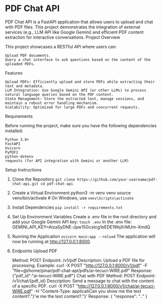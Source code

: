 # PDF Chat API

PDF Chat API is a FastAPI application that allows users to upload and chat with PDF files. This project demonstrates the integration of external services (e.g., LLM API like Google Gemini) and efficient PDF content extraction for interactive conversations.
Project Overview

This project showcases a RESTful API where users can:

    Upload PDF documents.
    Query a chat interface to ask questions based on the content of the uploaded PDFs.

Features

    Upload PDFs: Efficiently upload and store PDFs while extracting their text and metadata.
    LLM Integration: Use Google Gemini API (or other LLMs) to process natural language queries based on the PDF content.
    State Management: Store the extracted text, manage sessions, and maintain a robust error handling mechanism.
    Scalability: Optimized for large PDFs and concurrent requests.

Requirements

Before running the project, make sure you have the following dependencies installed:

    Python 3.8+
    FastAPI
    Uvicorn
    PyPDF2
    python-dotenv
    requests (for API integration with Gemini or another LLM)

Setup Instructions
1. Clone the Repository
`git clone https://github.com/your-username/pdf-chat-api.git
cd pdf-chat-api`
2. Create a Virtual Environment
python3 -m venv venv
source venv/bin/activate   # On Windows, use `venv\Scripts\activate`
3. Install Dependencies
`pip install -r requirements.txt`
4. Set Up Environment Variables
Create a .env file in the root directory and add your Google Gemini API key:
`touch .env`
In the .env file:
GEMINI_API_KEY=AIzaSyDNE-Jpw15Gcstcg1eEDE1WqXrMUm-XmdQ
5. Running the Application
`uvicorn main:app --reload`
The application will now be running at http://127.0.0.1:8000.
6. Endpoints
Upload PDF

    Method: POST
    Endpoint: /v1/pdf
    Description: Upload a PDF file for processing.
Example:
curl -X POST "http://127.0.0.1:8000/v1/pdf" -F "file=@/home/pinar/pdf-chat-api/pdfs/ai-tecuci-WIRE.pdf"
Response:
{"pdf_id":"ai-tecuci-WIRE.pdf"}
Chat with PDF
Method: POST
Endpoint: /v1/chat/{pdf_id}
Description: Send a message to chat with the content of a specific PDF.
curl -X POST "http://127.0.0.1:8000/v1/chat/ai-tecuci-WIRE.pdf" -H "Content-Type: applicatiCan you show me the text content?."}'w me the text content?."}'
Response:
{
  "response": ".."
}
